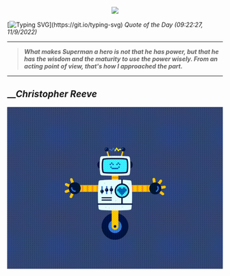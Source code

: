 <p align='center'><img src='https://komarev.com/ghpvc/?username=hungpurdie&label=Total+Vistors&color=brightgreen&style=plastic'></p> 

[![Typing SVG](https://readme-typing-svg.herokuapp.com?font=Press+Start+2P&color=C2F784&size=35&width=900&height=100&lines=Hello+World%2C+I'm+Hung+!)](https://git.io/typing-svg) 
 _Quote of the Day (09:22:27, 11/9/2022)_
___
>**_What makes Superman a hero is not that he has power, but that he has the wisdom and the maturity to use the power wisely. From an acting point of view, that's how I approached the part._**
___

## __**_Christopher Reeve_**

![RobotDance](src/assets/images/robot-dancing-dribble.gif?style=center)
